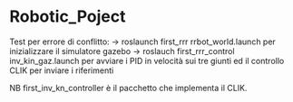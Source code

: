 # Robotic_Poject
Test per errore di conflitto:
-> roslaunch first_rrr rrbot_world.launch per inizializzare il simulatore gazebo
-> roslauch first_rrr_control inv_kin_gaz.launch per avviare i PID in velocità sui tre giunti ed il controllo CLIK per inviare i riferimenti


NB
first_inv_kn_controller è il pacchetto che implementa il CLIK.